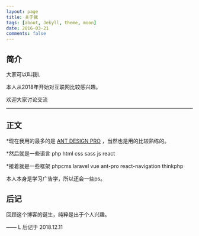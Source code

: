 ```yaml
---
layout: page
title: 关于我
tags: [about, Jekyll, theme, moon]
date: 2016-03-21
comments: false
---
```


## 简介

大家可以叫我L 

本人从2018年开始对互联网比较感兴趣。

欢迎大家讨论交流

---

## 正文

*现在我用的最多的是 [ANT DESIGN PRO](https://pro.ant.design/index-cn) ，当然也是用的比较熟练的。

*然后就是一些语言 php html css sass js react 

*接着就是一些框架 phpcms laravel vue ant-pro react-navigation thinkphp 

本人本身是学习广告学，所以还会一些ps。

## 后记

回顾这个博客的诞生，纯粹是出于个人兴趣。

—— L 后记于 2018.12.11








